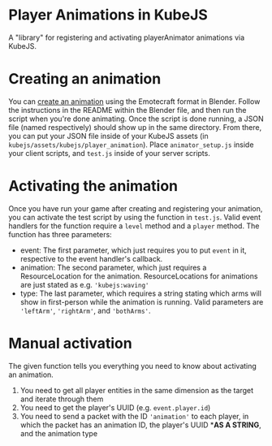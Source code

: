 # Player Animations in KubeJS
A "library" for registering and activating playerAnimator animations via KubeJS.

# Creating an animation
You can [create an animation](https://github.com/KosmX/emotes/tree/dev/blender) using the Emotecraft format in Blender.
Follow the instructions in the README within the Blender file, and then run the script when you're done animating.
Once the script is done running, a JSON file (named respectively) should show up in the same directory. From there, you can put your JSON file inside of your KubeJS assets (in `kubejs/assets/kubejs/player_animation`).
Place `animator_setup.js` inside your client scripts, and `test.js` inside of your server scripts.

# Activating the animation
Once you have run your game after creating and registering your animation, you can activate the test script by using the function in `test.js`. Valid event handlers for the function require a `level` method and a `player` method.
The function has three parameters:
  - event: The first parameter, which just requires you to put `event` in it, respective to the event handler's callback.
  - animation: The second parameter, which just requires a ResourceLocation for the animation. ResourceLocations for animations are just stated as e.g. `'kubejs:waving'`
  - type: The last parameter, which requires a string stating which arms will show in first-person while the animation is running. Valid parameters are `'leftArm'`, `'rightArm'`, and `'bothArms'`.

# Manual activation
The given function tells you everything you need to know about activating an animation.

1. You need to get all player entities in the same dimension as the target and iterate through them
2. You need to get the player's UUID (e.g. `event.player.id`)
3. You need to send a packet with the ID `'animation'` to each player, in which the packet has an animation ID, the player's UUID ***AS A STRING**, and the animation type
